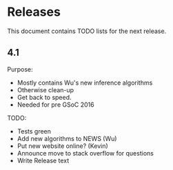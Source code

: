 # Releases
This document contains TODO lists for the next release.

## 4.1
Purpose:
 * Mostly contains Wu's new inference algorithms
 * Otherwise clean-up
 * Get back to speed.
 * Needed for pre GSoC 2016

TODO:
 * Tests green
 * Add new algorithms to NEWS (Wu)
 * Put new website online? (Kevin)
 * Announce move to stack overflow for questions
 * Write Release text